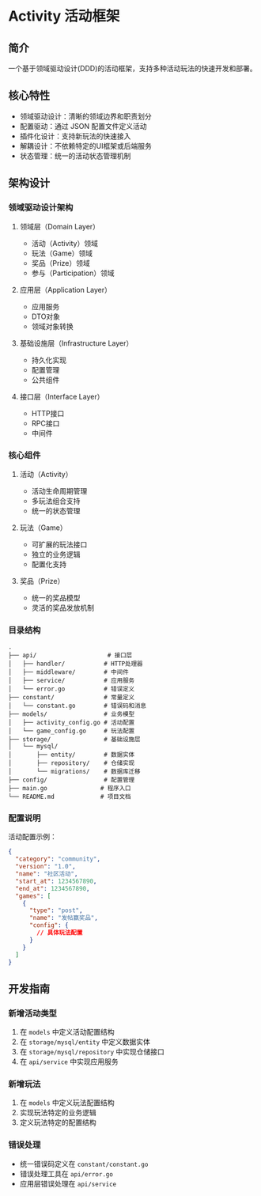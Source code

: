 # Activity 活动框架

## 简介
一个基于领域驱动设计(DDD)的活动框架，支持多种活动玩法的快速开发和部署。

## 核心特性
- 领域驱动设计：清晰的领域边界和职责划分
- 配置驱动：通过 JSON 配置文件定义活动
- 插件化设计：支持新玩法的快速接入
- 解耦设计：不依赖特定的UI框架或后端服务
- 状态管理：统一的活动状态管理机制

## 架构设计

### 领域驱动设计架构
1. 领域层（Domain Layer）
   - 活动（Activity）领域
   - 玩法（Game）领域
   - 奖品（Prize）领域
   - 参与（Participation）领域

2. 应用层（Application Layer）
   - 应用服务
   - DTO对象
   - 领域对象转换

3. 基础设施层（Infrastructure Layer）
   - 持久化实现
   - 配置管理
   - 公共组件

4. 接口层（Interface Layer）
   - HTTP接口
   - RPC接口
   - 中间件

### 核心组件
1. 活动（Activity）
   - 活动生命周期管理
   - 多玩法组合支持
   - 统一的状态管理

2. 玩法（Game）
   - 可扩展的玩法接口
   - 独立的业务逻辑
   - 配置化支持

3. 奖品（Prize）
   - 统一的奖品模型
   - 灵活的奖品发放机制

### 目录结构
```
.
├── api/                    # 接口层
│   ├── handler/           # HTTP处理器
│   ├── middleware/        # 中间件
│   ├── service/           # 应用服务
│   └── error.go           # 错误定义
├── constant/              # 常量定义
│   └── constant.go        # 错误码和消息
├── models/                # 业务模型
│   ├── activity_config.go # 活动配置
│   └── game_config.go     # 玩法配置
├── storage/               # 基础设施层
│   └── mysql/
│       ├── entity/        # 数据实体
│       ├── repository/    # 仓储实现
│       └── migrations/    # 数据库迁移
├── config/                # 配置管理
├── main.go               # 程序入口
└── README.md             # 项目文档
```

### 配置说明
活动配置示例：
```json
{
  "category": "community",
  "version": "1.0",
  "name": "社区活动",
  "start_at": 1234567890,
  "end_at": 1234567890,
  "games": [
    {
      "type": "post",
      "name": "发帖赢奖品",
      "config": {
        // 具体玩法配置
      }
    }
  ]
}
```

## 开发指南

### 新增活动类型
1. 在 `models` 中定义活动配置结构
2. 在 `storage/mysql/entity` 中定义数据实体
3. 在 `storage/mysql/repository` 中实现仓储接口
4. 在 `api/service` 中实现应用服务

### 新增玩法
1. 在 `models` 中定义玩法配置结构
2. 实现玩法特定的业务逻辑
3. 定义玩法特定的配置结构

### 错误处理
- 统一错误码定义在 `constant/constant.go`
- 错误处理工具在 `api/error.go`
- 应用层错误处理在 `api/service`

